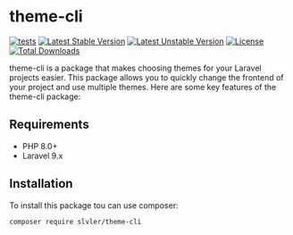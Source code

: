 # theme-cli

[![tests](https://github.com/slvler/theme-cli/actions/workflows/tests.yml/badge.svg)](https://github.com/slvler/theme-cli/actions/workflows/tests.yml)
[![Latest Stable Version](https://poser.pugx.org/slvler/theme-cli/v)](https://packagist.org/packages/slvler/theme-cli)
[![Latest Unstable Version](https://poser.pugx.org/slvler/theme-cli/v/unstable)](https://packagist.org/packages/slvler/theme-cli) 
[![License](https://poser.pugx.org/slvler/theme-cli/license)](https://packagist.org/packages/slvler/theme-cli)
[![Total Downloads](https://poser.pugx.org/slvler/theme-cli/downloads)](https://packagist.org/packages/slvler/theme-cli)

theme-cli is a package that makes choosing themes for your Laravel projects easier. 
This package allows you to quickly change the frontend of your project and use multiple themes.
Here are some key features of the theme-cli package:

## Requirements
- PHP 8.0+
- Laravel 9.x
## Installation
To install this package tou can use composer:
```bash
composer require slvler/theme-cli
```
